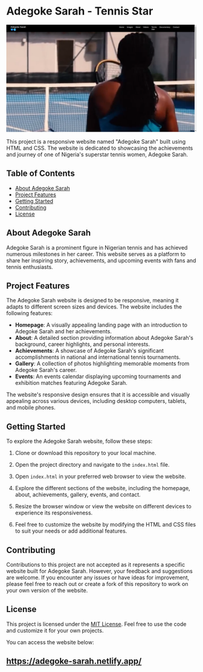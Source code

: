 # Adegoke Sarah -  Tennis Star 

![Adegoke Sarah Website](image.png)

This project is a responsive website named "Adegoke Sarah" built using HTML and CSS. The website is dedicated to showcasing the achievements and journey of one of Nigeria's superstar tennis women, Adegoke Sarah.

## Table of Contents

- [About Adegoke Sarah](#about-adegoke-sarah)
- [Project Features](#project-features)
- [Getting Started](#getting-started)
- [Contributing](#contributing)
- [License](#license)

## About Adegoke Sarah

Adegoke Sarah is a prominent figure in Nigerian tennis and has achieved numerous milestones in her career. This website serves as a platform to share her inspiring story, achievements, and upcoming events with fans and tennis enthusiasts.

## Project Features

The Adegoke Sarah website is designed to be responsive, meaning it adapts to different screen sizes and devices. The website includes the following features:

- **Homepage**: A visually appealing landing page with an introduction to Adegoke Sarah and her achievements.
- **About**: A detailed section providing information about Adegoke Sarah's background, career highlights, and personal interests.
- **Achievements**: A showcase of Adegoke Sarah's significant accomplishments in national and international tennis tournaments.
- **Gallery**: A collection of photos highlighting memorable moments from Adegoke Sarah's career.
- **Events**: An events calendar displaying upcoming tournaments and exhibition matches featuring Adegoke Sarah.

The website's responsive design ensures that it is accessible and visually appealing across various devices, including desktop computers, tablets, and mobile phones.

## Getting Started

To explore the Adegoke Sarah website, follow these steps:

1. Clone or download this repository to your local machine.

2. Open the project directory and navigate to the `index.html` file.

3. Open `index.html` in your preferred web browser to view the website.

4. Explore the different sections of the website, including the homepage, about, achievements, gallery, events, and contact.

5. Resize the browser window or view the website on different devices to experience its responsiveness.

6. Feel free to customize the website by modifying the HTML and CSS files to suit your needs or add additional features.

## Contributing

Contributions to this project are not accepted as it represents a specific website built for Adegoke Sarah. However, your feedback and suggestions are welcome. If you encounter any issues or have ideas for improvement, please feel free to reach out or create a fork of this repository to work on your own version of the website.

## License

This project is licensed under the [MIT License](LICENSE). Feel free to use the code and customize it for your own projects.

You can access the website below:

##  https://adegoke-sarah.netlify.app/
